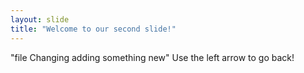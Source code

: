 ```yaml
---
layout: slide
title: "Welcome to our second slide!"
---
```

"file Changing adding something new"
Use the left arrow to go back!
